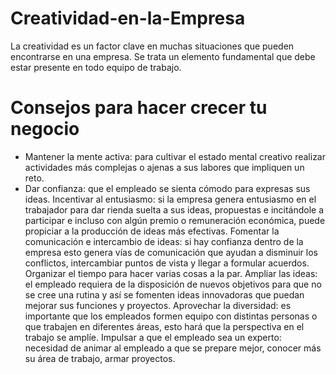 # Creatividad-en-la-Empresa

La creatividad es un factor clave en muchas situaciones que pueden encontrarse en una empresa. Se trata un elemento fundamental que debe estar presente en todo equipo de trabajo.

# Consejos para hacer crecer tu negocio

* Mantener la mente activa: para cultivar el estado mental creativo realizar actividades más complejas o ajenas a sus labores que impliquen un reto.
* Dar confianza: que el empleado se sienta cómodo para expresas sus ideas.
Incentivar al entusiasmo: si la empresa genera entusiasmo en el trabajador para dar rienda suelta a sus ideas, propuestas e incitándole a participar e incluso con algún premio o remuneración económica, puede propiciar a la producción de ideas más efectivas.
Fomentar la comunicación e intercambio de ideas: si hay confianza dentro de la empresa esto genera vías de comunicación que ayudan a disminuir los conflictos, intercambiar puntos de vista y llegar a formular acuerdos.
Organizar el tiempo para hacer varias cosas a la par.
Ampliar las ideas: el empleado requiera de la disposición de nuevos objetivos para que no se cree una rutina y así se fomenten ideas innovadoras que puedan mejorar sus funciones y proyectos.
Aprovechar la diversidad: es importante que los empleados formen equipo con distintas personas o que trabajen en diferentes áreas, esto hará que la perspectiva en el trabajo se amplíe.
Impulsar a que el empleado sea un experto: necesidad de animar al empleado a que se prepare mejor, conocer más su área de trabajo, armar proyectos.